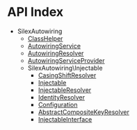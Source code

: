 API Index
=========

* SilexAutowiring
    * [ClassHelper](SilexAutowiring-ClassHelper.md)
    * [AutowiringService](SilexAutowiring-AutowiringService.md)
    * [AutowiringResolver](SilexAutowiring-AutowiringResolver.md)
    * [AutowiringServiceProvider](SilexAutowiring-AutowiringServiceProvider.md)
    * SilexAutowiring\Injectable
        * [CasingShiftResolver](SilexAutowiring-Injectable-CasingShiftResolver.md)
        * [Injectable](SilexAutowiring-Injectable-Injectable.md)
        * [InjectableResolver](SilexAutowiring-Injectable-InjectableResolver.md)
        * [IdentityResolver](SilexAutowiring-Injectable-IdentityResolver.md)
        * [Configuration](SilexAutowiring-Injectable-Configuration.md)
        * [AbstractCompositeKeyResolver](SilexAutowiring-Injectable-AbstractCompositeKeyResolver.md)
        * [InjectableInterface](SilexAutowiring-Injectable-InjectableInterface.md)

